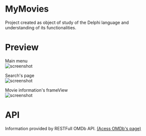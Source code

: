 # MyMovies
Project created as object of study of the Delphi language and understanding of its functionalities.

# Preview

Main menu <br>
![screenshot](https://imagizer.imageshack.com/img924/9212/CRLvt5.jpg)

Search's page <br>
![screenshot](https://imagizer.imageshack.com/img923/3781/i51PWI.jpg)

Movie information's frameView <br>
![screenshot](https://imagizer.imageshack.com/img923/1848/If6qoS.jpg)

# API
Information provided by RESTFull OMDb API. [(Acess OMDb's page)](http://www.omdbapi.com)

